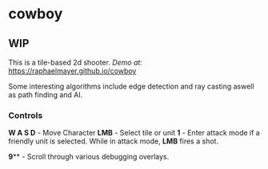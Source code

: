 # cowboy

## WIP
This is a tile-based 2d shooter.
*Demo at*: https://raphaelmayer.github.io/cowboy

Some interesting algorithms include edge detection and ray casting aswell as path finding and AI.

### Controls
**W A S D** - Move Character
**LMB** - Select tile or unit
**1** - Enter attack mode if a friendly unit is selected. While in attack mode, **LMB** fires a shot.

**9**** - Scroll through various debugging overlays.